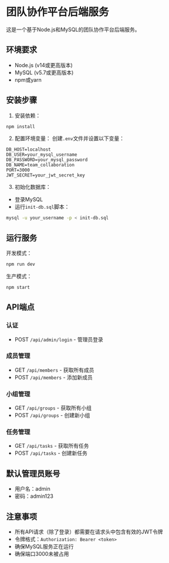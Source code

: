 # 团队协作平台后端服务

这是一个基于Node.js和MySQL的团队协作平台后端服务。

## 环境要求

- Node.js (v14或更高版本)
- MySQL (v5.7或更高版本)
- npm或yarn

## 安装步骤

1. 安装依赖：
```bash
npm install
```

2. 配置环境变量：
创建`.env`文件并设置以下变量：
```
DB_HOST=localhost
DB_USER=your_mysql_username
DB_PASSWORD=your_mysql_password
DB_NAME=team_collaboration
PORT=3000
JWT_SECRET=your_jwt_secret_key
```

3. 初始化数据库：
- 登录MySQL
- 运行`init-db.sql`脚本：
```bash
mysql -u your_username -p < init-db.sql
```

## 运行服务

开发模式：
```bash
npm run dev
```

生产模式：
```bash
npm start
```

## API端点

### 认证
- POST `/api/admin/login` - 管理员登录

### 成员管理
- GET `/api/members` - 获取所有成员
- POST `/api/members` - 添加新成员

### 小组管理
- GET `/api/groups` - 获取所有小组
- POST `/api/groups` - 创建新小组

### 任务管理
- GET `/api/tasks` - 获取所有任务
- POST `/api/tasks` - 创建新任务

## 默认管理员账号
- 用户名：admin
- 密码：admin123

## 注意事项
- 所有API请求（除了登录）都需要在请求头中包含有效的JWT令牌
- 令牌格式：`Authorization: Bearer <token>`
- 确保MySQL服务正在运行
- 确保端口3000未被占用 